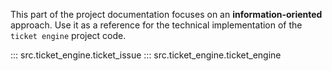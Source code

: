 This part of the project documentation focuses on
an **information-oriented** approach. Use it as a
reference for the technical implementation of the
`ticket engine` project code.

::: src.ticket_engine.ticket_issue
::: src.ticket_engine.ticket_engine